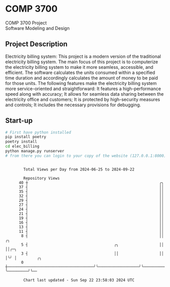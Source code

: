 # COMP 3700
COMP 3700 Project  
Software Modeling and Design
## Project Description
Electricity billing system: This project is a modern version of the traditional electricity billing system. The main focus of this project is to computerize the electricity billing system to make it more seamless, accessible, and efficient. The software calculates the units consumed within a specified time duration and accordingly calculates the amount of money to be paid for those units. The following features make the electricity billing system more service-oriented and straightforward: It features a high-performance speed along with accuracy; It allows for seamless data sharing between the electricity office and customers; It is protected by high-security measures and controls; It includes the necessary provisions for debugging.

## Start-up
```bash
# First have python installed
pip install poetry
poetry install
cd elec_billing
python manage.py runserver
# from there you can login to your copy of the website (127.0.0.1:8000), default creds are admin/admin
```

```

        Total Views per Day from 2024-06-25 to 2024-09-22

        Repository Views
      40 ┼                                                          ╭╮
      37 ┤                                                          ││
      35 ┤                                                          ││
      32 ┤                                                          ││
      29 ┤                                                          ││
      27 ┤                                                          ││
      24 ┤                                                          ││
      21 ┤                                                          ││
      19 ┤                                                          ││
      16 ┤                                                          ││
      13 ┤                                                          ││
      11 ┤                                                          ││
       8 ┤                                                          ││           ╭╮
       5 ┤                                      ╭╮                  ││           ││╭─╮
       3 ┤                                      ││                  ││           │╰╯ │         ╭╮
       0 ┼──────────────────────────────────────╯╰──────────────────╯╰───────────╯   ╰─────────╯╰──

        Chart last updated - Sun Sep 22 23:58:03 2024 UTC
        
```
